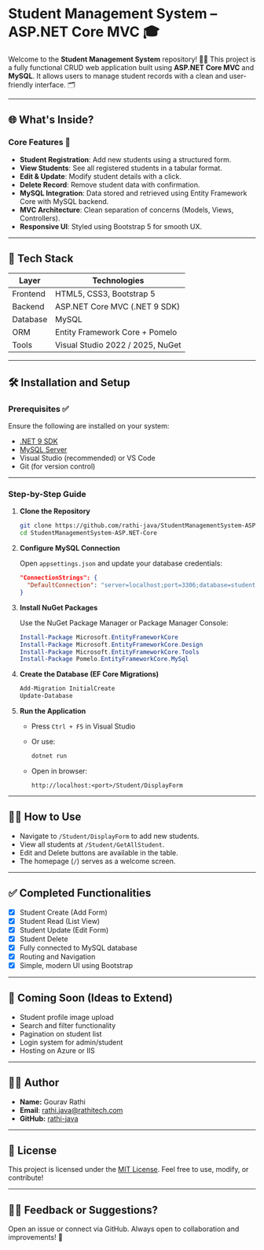 # Student Management System – ASP.NET Core MVC 🎓

Welcome to the **Student Management System** repository! 🧑‍🏫 This project is a fully functional CRUD web application built using **ASP.NET Core MVC** and **MySQL**. It allows users to manage student records with a clean and user-friendly interface. 🗂️

---

## 🌐 What's Inside?

### Core Features 🔧
- **Student Registration**: Add new students using a structured form.
- **View Students**: See all registered students in a tabular format.
- **Edit & Update**: Modify student details with a click.
- **Delete Record**: Remove student data with confirmation.
- **MySQL Integration**: Data stored and retrieved using Entity Framework Core with MySQL backend.
- **MVC Architecture**: Clean separation of concerns (Models, Views, Controllers).
- **Responsive UI**: Styled using Bootstrap 5 for smooth UX.

---

## 🧰 Tech Stack

| Layer     | Technologies                     |
|-----------|----------------------------------|
| Frontend  | HTML5, CSS3, Bootstrap 5         |
| Backend   | ASP.NET Core MVC (.NET 9 SDK)    |
| Database  | MySQL                            |
| ORM       | Entity Framework Core + Pomelo   |
| Tools     | Visual Studio 2022 / 2025, NuGet |

---

## 🛠️ Installation and Setup

### Prerequisites ✅

Ensure the following are installed on your system:

- [.NET 9 SDK](https://dotnet.microsoft.com/en-us/download)
- [MySQL Server](https://dev.mysql.com/downloads/)
- Visual Studio (recommended) or VS Code
- Git (for version control)

---

### Step-by-Step Guide

1. **Clone the Repository**
   ```bash
   git clone https://github.com/rathi-java/StudentManagementSystem-ASP.NET-Core.git
   cd StudentManagementSystem-ASP.NET-Core

2. **Configure MySQL Connection**

   Open `appsettings.json` and update your database credentials:

   ```json
   "ConnectionStrings": {
     "DefaultConnection": "server=localhost;port=3306;database=studentdb;user=root;password=db_password"
   }
   ```

3. **Install NuGet Packages**

   Use the NuGet Package Manager or Package Manager Console:

   ```powershell
   Install-Package Microsoft.EntityFrameworkCore
   Install-Package Microsoft.EntityFrameworkCore.Design
   Install-Package Microsoft.EntityFrameworkCore.Tools
   Install-Package Pomelo.EntityFrameworkCore.MySql
   ```

4. **Create the Database (EF Core Migrations)**

   ```powershell
   Add-Migration InitialCreate
   Update-Database
   ```

5. **Run the Application**

   * Press `Ctrl + F5` in Visual Studio
   * Or use:

     ```bash
     dotnet run
     ```
   * Open in browser:

     ```
     http://localhost:<port>/Student/DisplayForm
     ```
---

## 👨‍💻 How to Use

* Navigate to `/Student/DisplayForm` to add new students.
* View all students at `/Student/GetAllStudent`.
* Edit and Delete buttons are available in the table.
* The homepage (`/`) serves as a welcome screen.

---

## ✅ Completed Functionalities

* [x] Student Create (Add Form)
* [x] Student Read (List View)
* [x] Student Update (Edit Form)
* [x] Student Delete
* [x] Fully connected to MySQL database
* [x] Routing and Navigation
* [x] Simple, modern UI using Bootstrap

---

## 🔧 Coming Soon (Ideas to Extend)

* Student profile image upload
* Search and filter functionality
* Pagination on student list
* Login system for admin/student
* Hosting on Azure or IIS

---

## 🧑‍💻 Author

* **Name:** Gourav Rathi
* **Email**: rathi.java@rathitech.com
* **GitHub:** [rathi-java](https://github.com/rathi-java)

---

## 📄 License

This project is licensed under the [MIT License](LICENSE). Feel free to use, modify, or contribute!

---

## 🙋‍♂️ Feedback or Suggestions?

Open an issue or connect via GitHub. Always open to collaboration and improvements! 🚀

```
